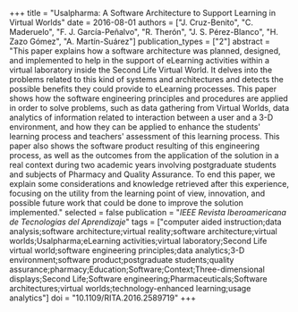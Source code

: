 +++
title = "Usalpharma: A Software Architecture to Support Learning in Virtual Worlds"
date = 2016-08-01
authors = ["J. Cruz-Benito", "C. Maderuelo", "F. J. García-Peñalvo", "R. Therón", "J. S. Pérez-Blanco", "H. Zazo Gómez", "A. Martín-Suárez"]
publication_types = ["2"]
abstract = "This paper explains how a software architecture was planned, designed, and implemented to help in the support of eLearning activities within a virtual laboratory inside the Second Life Virtual World. It delves into the problems related to this kind of systems and architectures and detects the possible benefits they could provide to eLearning processes. This paper shows how the software engineering principles and procedures are applied in order to solve problems, such as data gathering from Virtual Worlds, data analytics of information related to interaction between a user and a 3-D environment, and how they can be applied to enhance the students' learning process and teachers' assessment of this learning process. This paper also shows the software product resulting of this engineering process, as well as the outcomes from the application of the solution in a real context during two academic years involving postgraduate students and subjects of Pharmacy and Quality Assurance. To end this paper, we explain some considerations and knowledge retrieved after this experience, focusing on the utility from the learning point of view, innovation, and possible future work that could be done to improve the solution implemented."
selected = false
publication = "*IEEE Revista Iberoamericana de Tecnologias del Aprendizaje*"
tags = ["computer aided instruction;data analysis;software architecture;virtual reality;software architecture;virtual worlds;Usalpharma;eLearning activities;virtual laboratory;Second Life virtual world;software engineering principles;data analytics;3-D environment;software product;postgraduate students;quality assurance;pharmacy;Education;Software;Context;Three-dimensional displays;Second Life;Software engineering;Pharmaceuticals;Software architectures;virtual worlds;technology-enhanced learning;usage analytics"]
doi = "10.1109/RITA.2016.2589719"
+++

